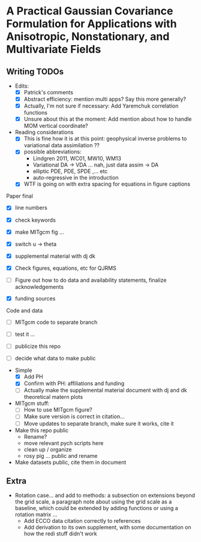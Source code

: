 # A Practical Gaussian Covariance Formulation for Applications with Anisotropic, Nonstationary, and Multivariate Fields

## Writing TODOs

- Edits:
    - [x] Patrick's comments
    - [x] Abstract efficiency: mention multi apps? Say this more generally?
    - [x] Actually, I'm not sure if necessary: Add Yaremchuk correlation functions
    - [x] Unsure about this at the moment: Add mention about how to handle MOM vertical coordinate?

- Reading considerations
    - [x] This is fine how it is at this point: geophysical inverse problems to variational data assimilation ??
    - [x] possible abbreviations:
        - Lindgren 2011, WC01, MW10, WM13
        - Variational DA -> VDA ... nah, just data assim -> DA
        - elliptic PDE, PDE, SPDE ,... etc
        - auto-regressive in the introduction
    - [x] WTF is going on with extra spacing for equations in figure captions

Paper final
- [x] line numbers
- [x] check keywords
- [x] make MITgcm fig ...
- [x] switch u -> theta
- [x] supplemental material with dj dk
- [x] Check figures, equations, etc for QJRMS
- [ ] Figure out how to do data and availability statements, finalize
  acknowledgements
- [x] funding sources


Code and data
- [ ] MITgcm code to separate branch
- [ ] test it ...
- [ ] publicize this repo
- [ ] decide what data to make public



- Simple
    - [x] Add PH
    - [x] Confirm with PH: affiliations and funding
    - [ ] Actually make the supplemental material document with dj and dk theoretical matern
      plots

- MITgcm stuff:
    - [ ] How to use MITgcm figure?
    - [ ] Make sure version is correct in citation...
    - [ ] Move updates to separate branch, make sure it works, cite it

- Make this repo public
    - Rename?
    - move relevant pych scripts here
    - clean up / organize
    - rosy pig ... public and rename
- Make datasets public, cite them in document


## Extra
- Rotation case... and add to methods: a subsection on extensions beyond the
  grid scale, a paragraph note about
  using the grid scale as a baseline, which could be extended by adding
  functions or using a rotation matrix ...
    - Add ECCO data citation correctly to references
    - Add derivation to its own supplement, with some documentation on how the
      redi stuff didn't work

